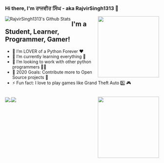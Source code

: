 ### Hi there, I'm ਰਾਜਵੀਰ ਸਿੰਘ - aka RajvirSingh1313 👋
<img align='right' src='https://user-images.githubusercontent.com/5713670/87202985-820dcb80-c2b6-11ea-9f56-7ec461c497c3.gif' width='200"'>

<img align="left" alt="RajvirSingh1313's Github Stats" src="https://github-readme-stats.vercel.app/api?username=RajvirSingh1313&show_icons=true&hide_border=true" />

## I'm a Student, Learner, Programmer, Gamer!
- 🔭 I’m LOVER of a Python Forever ❤
- 🌱 I’m currently learning everything 🤣
- 👯 I’m looking to work with other python programmers 👨‍💻
- 🥅 2020 Goals: Contribute more to Open Source projects 🤝
- ⚡ Fun fact: I love to play games like Grand Theft Auto 5️⃣ 🎮
<br />
<a href="https://github.com/RajvirSingh1313">
  <img align="center" src="https://github-readme-stats.vercel.app/api/top-langs/?username=RajvirSingh1313&hide_langs_below=1" />
</a>
<a href="https://github.com/RajvirSingh1313/cpython">
  <img align="center" src="https://github-readme-stats.vercel.app/api/pin/?username=RajvirSingh1313&repo=cpython" />
  <img align="right" src="https://media.giphy.com/media/LMt9638dO8dftAjtco/giphy.gif" width=200/>
</a>

<div align="center">
